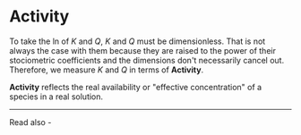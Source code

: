 # Activity

To take the ln of *K* and *Q*, *K* and *Q* must be dimensionless.
That is not always the case with them because they are raised to the power of their stociometric coefficients and the dimensions don't necessarily cancel out. Therefore, we measure *K* and *Q* in terms of **Activity**.

**Activity** reflects the real availability or "effective concentration" of a species in a real solution.

---
Read also - 